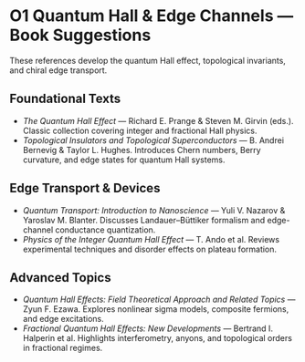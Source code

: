 # O1 Quantum Hall & Edge Channels — Book Suggestions

These references develop the quantum Hall effect, topological invariants, and chiral edge transport.

## Foundational Texts
- *The Quantum Hall Effect* — Richard E. Prange & Steven M. Girvin (eds.). Classic collection covering integer and fractional Hall physics.
- *Topological Insulators and Topological Superconductors* — B. Andrei Bernevig & Taylor L. Hughes. Introduces Chern numbers, Berry curvature, and edge states for quantum Hall systems.

## Edge Transport & Devices
- *Quantum Transport: Introduction to Nanoscience* — Yuli V. Nazarov & Yaroslav M. Blanter. Discusses Landauer–Büttiker formalism and edge-channel conductance quantization.
- *Physics of the Integer Quantum Hall Effect* — T. Ando et al. Reviews experimental techniques and disorder effects on plateau formation.

## Advanced Topics
- *Quantum Hall Effects: Field Theoretical Approach and Related Topics* — Zyun F. Ezawa. Explores nonlinear sigma models, composite fermions, and edge excitations.
- *Fractional Quantum Hall Effects: New Developments* — Bertrand I. Halperin et al. Highlights interferometry, anyons, and topological orders in fractional regimes.
